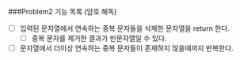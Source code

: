 ###Problem2 기능 목록 (암호 해독)

- [ ] 입력된 문자열에서 연속하는 중복 문자들을 삭제한 문자열을 return 한다.
    - [ ] 중복 문자를 제거한 결과가 빈문자열일 수 있다.
- [ ] 문자열에서 더이상 연속하는 중복 문자들이 존재하지 않을때까지 반복한다.
